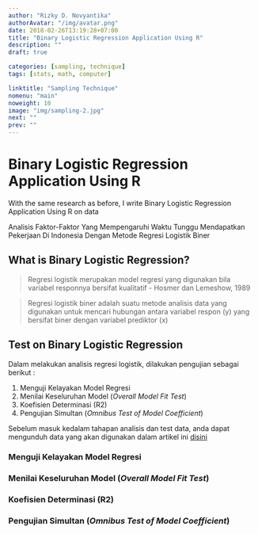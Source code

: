 ```yaml
---
author: "Rizky D. Novyantika"
authorAvatar: "/img/avatar.png"
date: 2018-02-26T13:19:28+07:00
title: "Binary Logistic Regression Application Using R"
description: ""
draft: true

categories: [sampling, technique]
tags: [stats, math, computer]

linktitle: "Sampling Technique"
nomenu: "main"
noweight: 10
image: "img/sampling-2.jpg"
next: ""
prev: ""
---
```


# Binary Logistic Regression Application Using R

With the same research as before, I write Binary Logistic Regression Application Using R on data 

Analisis Faktor-Faktor Yang Mempengaruhi Waktu Tunggu Mendapatkan Pekerjaan Di Indonesia Dengan Metode Regresi Logistik Biner

## What is Binary Logistic Regression?

> Regresi logistik merupakan model regresi yang digunakan bila variabel responnya bersifat kualitatif - Hosmer dan Lemeshow, 1989

> Regresi logistik biner adalah suatu metode analisis data yang digunakan untuk mencari hubungan antara variabel respon (y) yang bersifat biner dengan variabel prediktor (x) 

## Test on Binary Logistic Regression 
Dalam melakukan analisis regresi logistik, dilakukan pengujian sebagai berikut :
1. Menguji Kelayakan Model Regresi
2. Menilai Keseluruhan Model (_Overall Model Fit Test_) 
3. Koefisien Determinasi (R2)
4. Pengujian Simultan (_Omnibus Test of Model Coefficient_)

Sebelum masuk kedalam tahapan analisis dan test data, anda dapat mengunduh data yang akan digunakan dalam artikel ini [disini]()


### Menguji Kelayakan Model Regresi

### Menilai Keseluruhan Model (_Overall Model Fit Test_) 

### Koefisien Determinasi (R2)

### Pengujian Simultan (_Omnibus Test of Model Coefficient_)
